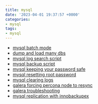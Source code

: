 ```yaml
---
title: mysql
date: '2023-04-01 19:37:57 +0000'
categories:
- mysql
tags:
- mysql
---
```



  - [mysql batch mode](mysql_batch_mode "wikilink")
  - [dump and load many dbs](dump_and_load_many_dbs "wikilink")
  - [mysql log search script](mysql_log_search_script "wikilink")
  - [mysql backup script](mysql_backup_script "wikilink")
  - [mysql keeping your password
    safe](mysql_keeping_your_password_safe "wikilink")
  - [mysql resetting root
    password](mysql_resetting_root_password "wikilink")
  - [mysql clearing logs](mysql_clearing_logs "wikilink")
  - [galera forcing percona node to
    resync](galera_forcing_percona_node_to_resync "wikilink")
  - [galera troubleshooting](galera_troubleshooting "wikilink")
  - [mysql replication with
    innobackupex](mysql_replication_with_innobackupex "wikilink")